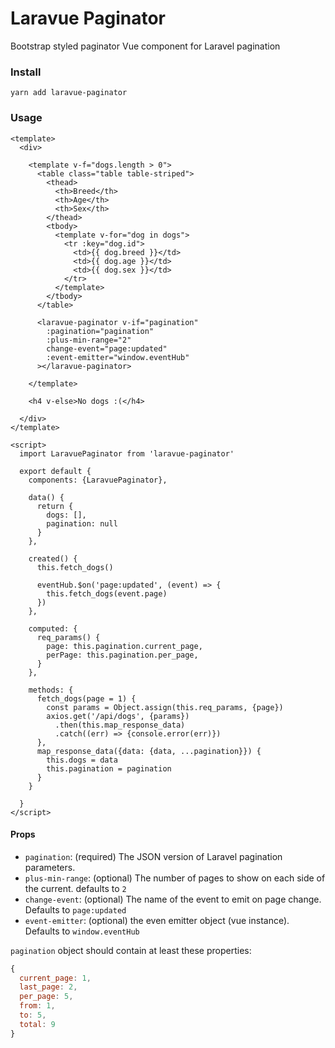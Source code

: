 # Laravue Paginator

Bootstrap styled paginator Vue component for Laravel pagination

### Install

```
yarn add laravue-paginator
```

### Usage

```vue
<template>
  <div>

    <template v-f="dogs.length > 0">
      <table class="table table-striped">
        <thead>
          <th>Breed</th>
          <th>Age</th>
          <th>Sex</th>
        </thead>
        <tbody>
          <template v-for="dog in dogs">
            <tr :key="dog.id">
              <td>{{ dog.breed }}</td>
              <td>{{ dog.age }}</td>
              <td>{{ dog.sex }}</td>
            </tr>
          </template>
        </tbody>
      </table>

      <laravue-paginator v-if="pagination"
        :pagination="pagination"
        :plus-min-range="2"
        change-event="page:updated"
        :event-emitter="window.eventHub"
      ></laravue-paginator>

    </template>

    <h4 v-else>No dogs :(</h4>

  </div>
</template>

<script>
  import LaravuePaginator from 'laravue-paginator'

  export default {
    components: {LaravuePaginator},

    data() {
      return {
        dogs: [],
        pagination: null
      }
    },

    created() {
      this.fetch_dogs()

      eventHub.$on('page:updated', (event) => {
        this.fetch_dogs(event.page)
      })
    },

    computed: {
      req_params() {
        page: this.pagination.current_page,
        perPage: this.pagination.per_page,
      }
    },

    methods: {
      fetch_dogs(page = 1) {
        const params = Object.assign(this.req_params, {page})
        axios.get('/api/dogs', {params})
          .then(this.map_response_data)
          .catch((err) => {console.error(err)})
      },
      map_response_data({data: {data, ...pagination}}) {
        this.dogs = data
        this.pagination = pagination
      }
    }

  }
</script>
```

#### Props

- `pagination`: (required) The JSON version of Laravel pagination parameters.
- `plus-min-range`: (optional) The number of pages to show on each side of the current. defaults to `2`
- `change-event`: (optional) The name of the event to emit on page change. Defaults to `page:updated`
- `event-emitter`: (optional) the even emitter object (vue instance). Defaults to `window.eventHub`


`pagination` object should contain at least these properties:

```js
{
  current_page: 1,
  last_page: 2,
  per_page: 5,
  from: 1,
  to: 5,
  total: 9
}
```

